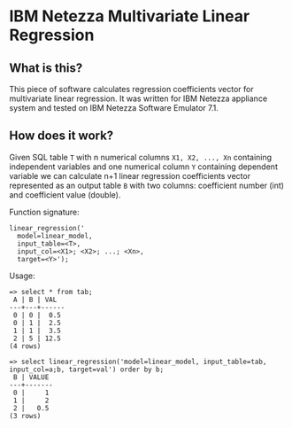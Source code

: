 # IBM Netezza Multivariate Linear Regression

## What is this?

This piece of software calculates regression coefficients vector for multivariate linear regression. 
It was written for IBM Netezza appliance system and tested on IBM Netezza Software Emulator 7.1.

## How does it work?

Given SQL table `T` with n numerical columns `X1, X2, ..., Xn` containing independent variables and one 
numerical column `Y` containing dependent variable we can calculate n+1 linear regression coefficients vector 
represented as an output table `B` with two columns: coefficient number (int) and coefficient value (double).

Function signature:
```
linear_regression('
  model=linear_model,
  input_table=<T>,
  input_col=<X1>; <X2>; ...; <Xn>,
  target=<Y>');
```

Usage:
```
=> select * from tab;
 A | B | VAL 
---+---+------
 0 | 0 |  0.5
 0 | 1 |  2.5
 1 | 1 |  3.5
 2 | 5 | 12.5
(4 rows)

=> select linear_regression('model=linear_model, input_table=tab, input_col=a;b, target=val') order by b;
 B | VALUE
---+-------
 0 |     1
 1 |     2
 2 |   0.5
(3 rows)
```
